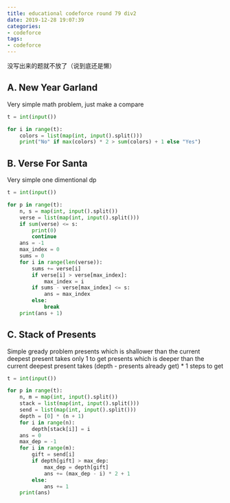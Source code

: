 ```yaml
---
title: educational codeforce round 79 div2
date: 2019-12-28 19:07:39
categories:
- codeforce
tags:
- codeforce
---
```


没写出来的题就不放了（说到底还是懒）

<!--more-->

## A. New Year Garland

Very simple math problem, just make a compare

```python
t = int(input())

for i in range(t):
    colors = list(map(int, input().split()))
    print("No" if max(colors) * 2 > sum(colors) + 1 else "Yes")
```

## B. Verse For Santa

Very simple one dimentional dp

```python
t = int(input())

for p in range(t):
    n, s = map(int, input().split())
    verse = list(map(int, input().split()))
    if sum(verse) <= s:
        print(0)
        continue
    ans = -1
    max_index = 0
    sums = 0
    for i in range(len(verse)):
        sums += verse[i]
        if verse[i] > verse[max_index]:
            max_index = i
        if sums - verse[max_index] <= s:
            ans = max_index
        else:
            break
    print(ans + 1)
```

## C. Stack of Presents

Simple gready problem
presents which is shallower than the current deepest present takes only 1 to get
presents which is deeper than the current deepest present takes (depth - presents already get) * 1 steps to get

```python
t = int(input())

for p in range(t):
    n, m = map(int, input().split())
    stack = list(map(int, input().split()))
    send = list(map(int, input().split()))
    depth = [0] * (n + 1)
    for i in range(n):
        depth[stack[i]] = i
    ans = 0
    max_dep = -1
    for i in range(m):
        gift = send[i]
        if depth[gift] > max_dep:
            max_dep = depth[gift]
            ans += (max_dep - i) * 2 + 1
        else:
            ans += 1
    print(ans)
```